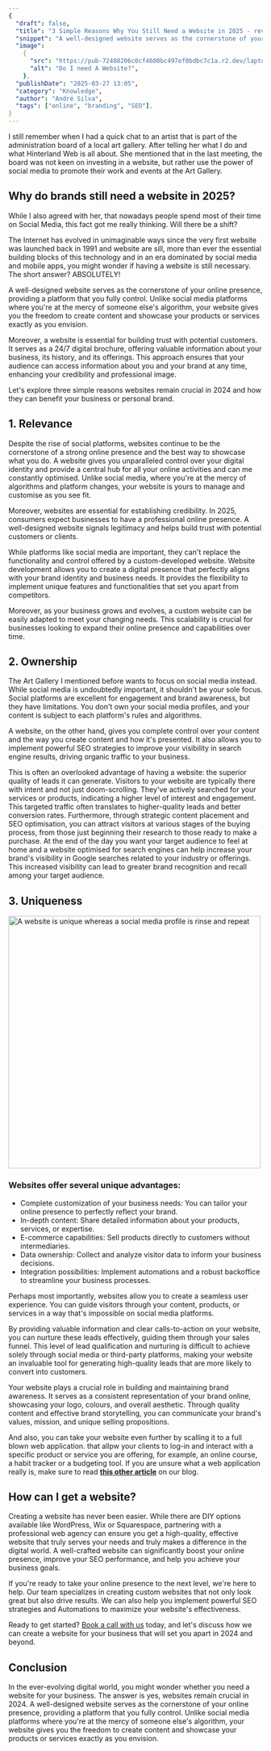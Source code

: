 ```yaml
---
{
  "draft": false,
  "title": "3 Simple Reasons Why You Still Need a Website in 2025 - reviewed",
  "snippet": "A well-designed website serves as the cornerstone of your online presence, providing a platform that you fully control and serves as a 24/7 digital brochure.",
  "image":
    {
      "src": "https://pub-72408206c0cf4600bc497ef0bdbc7c1a.r2.dev/laptop-mock-up-me.png",
      "alt": "Do I need A Website?",
    },
  "publishDate": "2025-03-27 13:05",
  "category": "Knowledge",
  "author": "André Silva",
  "tags": ["online", "branding", "SEO"],
}
---
```


I still remember when I had a quick chat to an artist that is part of the administration board of a local art gallery. After telling her what I do and what Hinterland Web is all about. She mentioned that in the last meeting, the board was not keen on investing in a website, but rather use the power of social media to promote their work and events at the Art Gallery.

## Why do brands still need a website in 2025?

While I also agreed with her, that nowadays people spend most of their time on Social Media, this fact got me really thinking. Will there be a shift?

The Internet has evolved in unimaginable ways since the very first website was launched back in 1991 and website are sill, more than ever the essential building blocks of this technology and in an era dominated by social media and mobile apps, you might wonder if having a website is still necessary. The short answer? ABSOLUTELY!

A well-designed website serves as the cornerstone of your online presence, providing a platform that you fully control. Unlike social media platforms where you're at the mercy of someone else's algorithm, your website gives you the freedom to create content and showcase your products or services exactly as you envision.

Moreover, a website is essential for building trust with potential customers. It serves as a 24/7 digital brochure, offering valuable information about your business, its history, and its offerings. This approach ensures that your audience can access information about you and your brand at any time, enhancing your credibility and professional image.

Let's explore three simple reasons websites remain crucial in 2024 and how they can benefit your business or personal brand.

## 1. Relevance

Despite the rise of social platforms, websites continue to be the cornerstone of a strong online presence and the best way to showcase what you do. A website gives you unparalleled control over your digital identity and provide a central hub for all your online activities and can me constantly optimised. Unlike social media, where you're at the mercy of algorithms and platform changes, your website is yours to manage and customise as you see fit.

Moreover, websites are essential for establishing credibility. In 2025, consumers expect businesses to have a professional online presence. A well-designed website signals legitimacy and helps build trust with potential customers or clients.

While platforms like social media are important, they can't replace the functionality and control offered by a custom-developed website. Website development allows you to create a digital presence that perfectly aligns with your brand identity and business needs. It provides the flexibility to implement unique features and functionalities that set you apart from competitors.

Moreover, as your business grows and evolves, a custom website can be easily adapted to meet your changing needs. This scalability is crucial for businesses looking to expand their online presence and capabilities over time.

## 2. Ownership 

The Art Gallery I mentioned before wants to focus on social media instead. While social media is undoubtedly important, it shouldn't be your sole focus. Social platforms are excellent for engagement and brand awareness, but they have limitations. You don't own your social media profiles, and your content is subject to each platform's rules and algorithms.

A website, on the other hand, gives you complete control over your content and the way you create content and how it's presented. It also allows you to implement powerful SEO strategies to improve your visibility in search engine results, driving organic traffic to your business.

This is often an overlooked advantage of having a website: the superior quality of leads it can generate. Visitors to your website are typically there with intent and not just doom-scrolling. They've actively searched for your services or products, indicating a higher level of interest and engagement. This targeted traffic often translates to higher-quality leads and better conversion rates. Furthermore, through strategic content placement and SEO optimisation, you can attract visitors at various stages of the buying process, from those just beginning their research to those ready to make a purchase. At the end of the day you want your target audience to feel at home and a website optimised for search engines can help increase your brand's visibility in Google searches related to your industry or offerings. This increased visibility can lead to greater brand recognition and recall among your target audience.

## 3. Uniqueness

<div class="flex justify-center items-center my-8 rounded-lg">
<img
src="/images/websiteVsSocialMedia.png"
alt="A website is unique whereas a social media profile is rinse and repeat"
width="500"
height="500"
>
</div>

### Websites offer several unique advantages:

- Complete customization of your business needs: You can tailor your online presence to perfectly reflect your brand.
- In-depth content: Share detailed information about your products, services, or expertise.
- E-commerce capabilities: Sell products directly to customers without intermediaries.
- Data ownership: Collect and analyze visitor data to inform your business decisions.
- Integration possibilities: Implement automations and a robust backoffice to streamline your business processes.

Perhaps most importantly, websites allow you to create a seamless user experience. You can guide visitors through your content, products, or services in a way that's impossible on social media platforms.

By providing valuable information and clear calls-to-action on your website, you can nurture these leads effectively, guiding them through your sales funnel. This level of lead qualification and nurturing is difficult to achieve solely through social media or third-party platforms, making your website an invaluable tool for generating high-quality leads that are more likely to convert into customers.

Your website plays a crucial role in building and maintaining brand awareness. It serves as a consistent representation of your brand online, showcasing your logo, colours, and overall aesthetic. Through quality content and effective brand storytelling, you can communicate your brand's values, mission, and unique selling propositions.

And also, you can take your website even further by scalling it to a full blown web application. that allpw your clients to log-in and interact with a specific product or service you are offering, for example, an online course, a habit tracker or a budgeting tool. If you are unsure what a web application really is, make sure to read [**this other article**](https://hinterlandweb.com/blog/difference-between-website-and-web-app/) on our blog.

## How can I get a website?

Creating a website has never been easier. While there are DIY options available like WordPress, Wix or Squarespace, partnering with a professional web agency can ensure you get a high-quality, effective website that truly serves your needs and truly makes a difference in the digital world. A well-crafted website can significantly boost your online presence, improve your SEO performance, and help you achieve your business goals.

If you're ready to take your online presence to the next level, we're here to help. Our team specializes in creating custom websites that not only look great but also drive results. We can also help you implement powerful SEO strategies and Automations to maximize your website's effectiveness.

Ready to get started? [Book a call with us](https://tidycal.com/silvandre/15-minute-meeting) today, and let's discuss how we can create a website for your business that will set you apart in 2024 and beyond.

## Conclusion

In the ever-evolving digital world, you might wonder whether you need a website for your business. The answer is yes, websites remain crucial in 2024. A well-designed website serves as the cornerstone of your online presence, providing a platform that you fully control. Unlike social media platforms where you're at the mercy of someone else's algorithm, your website gives you the freedom to create content and showcase your products or services exactly as you envision.
